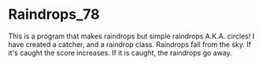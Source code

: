 Raindrops_78
============

This is a program that makes raindrops but simple raindrops A.K.A. circles!
I have created a catcher, and a raindrop class. Raindrops fall from the sky. If it's caught the score increases. If it is caught, the raindrops go away. 
